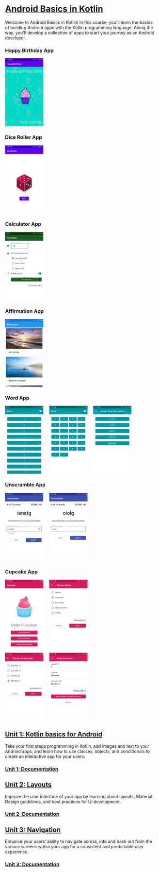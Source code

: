# [Android Basics in Kotlin](https://developer.android.com/courses/android-basics-kotlin/course)

Welcome to Android Basics in Kotlin! In this course, you'll learn the basics of building Android apps with the Kotlin programming language. Along the way, you'll develop a collection of apps to start your journey as an Android developer.

### Happy Birthday App

<img src="https://raw.githubusercontent.com/rezaerbe/android-basics/master/Screenshot/HappyBirthday.jpg?raw=true" width=25% />

### Dice Roller App

<img src="https://raw.githubusercontent.com/rezaerbe/android-basics/master/Screenshot/DiceRoller.jpg?raw=true" width=25% />

### Calculator App

<img src="https://raw.githubusercontent.com/rezaerbe/android-basics/master/Screenshot/Calculator.jpg?raw=true" width=25% />

### Affirmation App

<img src="https://raw.githubusercontent.com/rezaerbe/android-basics/master/Screenshot/Affirmation.jpg?raw=true" width=25% />

### Word App

<img src="https://raw.githubusercontent.com/rezaerbe/android-basics/master/Screenshot/Word1.jpg?raw=true" width=25% /> &nbsp; &nbsp; <img src="https://raw.githubusercontent.com/rezaerbe/android-basics/master/Screenshot/Word2.jpg?raw=true" width=25% /> &nbsp; &nbsp; <img src="https://raw.githubusercontent.com/rezaerbe/android-basics/master/Screenshot/Word3.jpg?raw=true" width=25% />

### Unscramble App

<img src="https://raw.githubusercontent.com/rezaerbe/android-basics/master/Screenshot/Unscramble1.jpg?raw=true" width=25% /> &nbsp; &nbsp; <img src="https://raw.githubusercontent.com/rezaerbe/android-basics/master/Screenshot/Unscramble2.jpg?raw=true" width=25% />

### Cupcake App

<img src="https://raw.githubusercontent.com/rezaerbe/android-basics/master/Screenshot/Cupcake1.jpg?raw=true" width=25% /> &nbsp; &nbsp; <img src="https://raw.githubusercontent.com/rezaerbe/android-basics/master/Screenshot/Cupcake2.jpg?raw=true" width=25% />



<img src="https://raw.githubusercontent.com/rezaerbe/android-basics/master/Screenshot/Cupcake3.jpg?raw=true" width=25% /> &nbsp; &nbsp; <img src="https://raw.githubusercontent.com/rezaerbe/android-basics/master/Screenshot/Cupcake4.jpg?raw=true" width=25% />

## [Unit 1: Kotlin basics for Android](https://developer.android.com/courses/android-basics-kotlin/unit-1)

Take your first steps programming in Kotlin, add images and text to your Android apps, and learn how to use classes, objects, and conditionals to create an interactive app for your users.

### [Unit 1: Documentation](https://github.com/rezaerbe/android-basics/blob/master/Unit1.md)

## [Unit 2: Layouts](https://developer.android.com/courses/android-basics-kotlin/unit-2)

Improve the user interface of your app by learning about layouts, Material Design guidelines, and best practices for UI development.

### [Unit 2: Documentation](https://github.com/rezaerbe/android-basics/blob/master/Unit2.md)

## [Unit 3: Navigation](https://developer.android.com/courses/android-basics-kotlin/unit-3)

Enhance your users’ ability to navigate across, into and back out from the various screens within your app for a consistent and predictable user experience.

### [Unit 3: Documentation](https://github.com/rezaerbe/android-basics/blob/master/Unit3.md)
